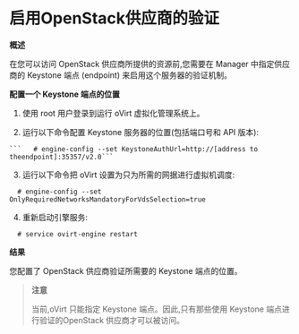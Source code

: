 # 启用OpenStack供应商的验证

**概述**

在您可以访问 OpenStack 供应商所提供的资源前,您需要在 Manager 中指定供应商的 Keystone 端点 (endpoint) 来启用这个服务器的验证机制。

**配置一个 Keystone 端点的位置**

   1. 使用 root 用户登录到运行 oVirt 虚拟化管理系统上。

   2. 运行以下命令配置 Keystone 服务器的位置(包括端口号和 API 版本):

    ```   # engine-config --set KeystoneAuthUrl=http://[address to theendpoint]:35357/v2.0```

   3. 运行以下命令把 oVirt 设置为只为所需的网据进行虚拟机调度:

  ```  # engine-config --set OnlyRequiredNetworksMandatoryForVdsSelection=true```

   4. 重新启动引擎服务:

   ```  # service ovirt-engine restart```

**结果**

您配置了 OpenStack 供应商验证所需要的 Keystone 端点的位置。

>**注意**
>
>当前,oVirt 只能指定 Keystone 端点。因此,只有那些使用 Keystone 端点进行验证的OpenStack 供应商才可以被访问。
